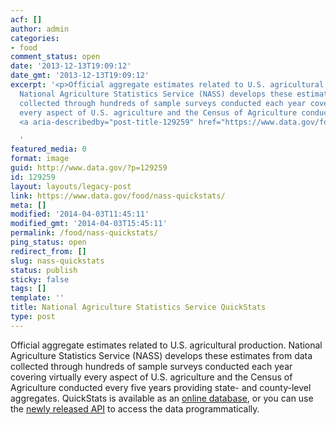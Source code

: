 ```yaml
---
acf: []
author: admin
categories:
- food
comment_status: open
date: '2013-12-13T19:09:12'
date_gmt: '2013-12-13T19:09:12'
excerpt: '<p>Official aggregate estimates related to U.S. agricultural production.
  National Agriculture Statistics Service (NASS) develops these estimates from data
  collected through hundreds of sample surveys conducted each year covering virtually
  every aspect of U.S. agriculture and the Census of Agriculture conducted &hellip;
  <a aria-describedby="post-title-129259" href="https://www.data.gov/food/nass-quickstats/">Continued</a></p>

  '
featured_media: 0
format: image
guid: http://www.data.gov/?p=129259
id: 129259
layout: layouts/legacy-post
link: https://www.data.gov/food/nass-quickstats/
meta: []
modified: '2014-04-03T11:45:11'
modified_gmt: '2014-04-03T15:45:11'
permalink: /food/nass-quickstats/
ping_status: open
redirect_from: []
slug: nass-quickstats
status: publish
sticky: false
tags: []
template: ''
title: National Agriculture Statistics Service QuickStats
type: post
---
```

Official aggregate estimates related to U.S. agricultural production. National Agriculture Statistics Service (NASS) develops these estimates from data collected through hundreds of sample surveys conducted each year covering virtually every aspect of U.S. agriculture and the Census of Agriculture conducted every five years providing state- and county-level aggregates. QuickStats is available as an [online database](http://www.quickstats.nass.usda.gov/), or you can use the [newly released API](http://www.quickstats.nass.usda.gov/api) to access the data programmatically.


